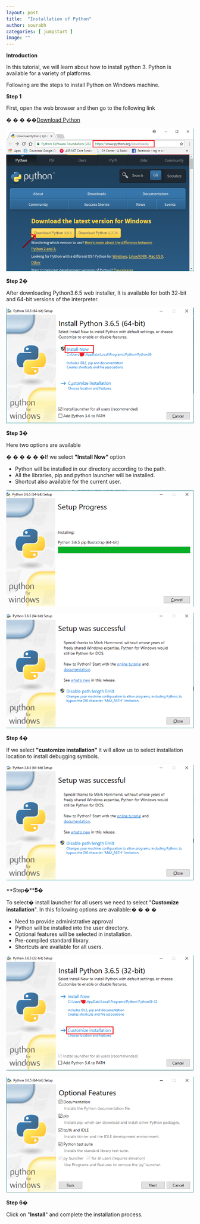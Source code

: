 ```yaml
---
layout: post
title:  "Installation of Python"
author: sourabh
categories: [ jumpstart ]
image: ""
---
```

**Introduction**

In this tutorial, we will learn about how to install python 3\. Python is available for a variety of platforms.

Following are the steps to install Python on Windows machine.

**Step 1**

First, open the web browser and then go to the following link

� � � ��[Download Python](https://www.python.org/downloads/ "Python Download")

![](https://raw.githubusercontent.com/sourabhsomani/PythonBabu/master/Shaili/InstallationPython/image1.PNG)

**Step 2�**

After downloading Python3.6.5 web installer, It is available for both 32-bit and 64-bit versions of the interpreter.

![](https://raw.githubusercontent.com/sourabhsomani/PythonBabu/master/Shaili/InstallationPython/image2.PNG)

**Step 3�**

Here two options are available

� � � � � �If we select **"Install Now"** option

*   Python will be installed in our directory according to the path.
*   All the libraries, pip and python launcher will be installed.
*   Shortcut also available for the current user.

![](https://raw.githubusercontent.com/sourabhsomani/PythonBabu/master/Shaili/InstallationPython/image3.PNG)

![](https://raw.githubusercontent.com/sourabhsomani/PythonBabu/master/Shaili/InstallationPython/image4.PNG)

**Step 4�**

If we select **"customize installation"** it will allow us to select installation location to install debugging symbols.

![](https://raw.githubusercontent.com/sourabhsomani/PythonBabu/master/Shaili/InstallationPython/image4.PNG)

**Step�****5�**

To select� install launcher for all users we need to select "**Customize installation**". In this following options are available:� � � �

*   Need to provide administrative approval
*   Python will be installed into the user directory.
*   Optional features will be selected in installation.
*   Pre-compiled standard library.
*   Shortcuts are available for all users.

![](https://raw.githubusercontent.com/sourabhsomani/PythonBabu/master/Shaili/InstallationPython/image5.PNG)

![](https://raw.githubusercontent.com/sourabhsomani/PythonBabu/master/Shaili/InstallationPython/image6.PNG)

**Step 6�**

Click on "**Install**" and complete the installation process.